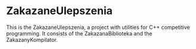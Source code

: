 # ZakazaneUlepszenia
This is the ZakazaneUlepszenia, a project with utilities for C++ competitive programming. It consists of the ZakazanaBiblioteka and the ZakazanyKompilator.
